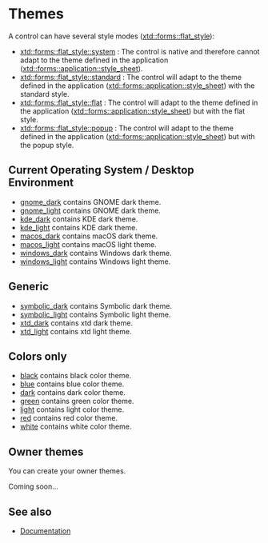 # Themes


A control can have several style modes ([xtd::forms::flat_style](https://gammasoft71.github.io/xtd/reference_guides/latest/group__xtd__forms.html#ga7cc15a089c6b538cb469caa2e9aba1a1)):
  * [xtd::forms::flat_style::system](https://gammasoft71.github.io/xtd/reference_guides/latest/group__xtd__forms.html#ga7cc15a089c6b538cb469caa2e9aba1a1) : The control is native and therefore cannot adapt to the theme defined in the application ([xtd::forms::application::style_sheet](https://gammasoft71.github.io/xtd/reference_guides/latest/classxtd_1_1forms_1_1application.html#a1f6e9deecce51a698af2bab30d31f600)).
  * [xtd::forms::flat_style::standard](https://gammasoft71.github.io/xtd/reference_guides/latest/group__xtd__forms.html#ga7cc15a089c6b538cb469caa2e9aba1a1) : The control will adapt to the theme defined in the application ([xtd::forms::application::style_sheet](https://gammasoft71.github.io/xtd/reference_guides/latest/classxtd_1_1forms_1_1application.html#a1f6e9deecce51a698af2bab30d31f600)) with the standard style.
  * [xtd::forms::flat_style::flat](https://gammasoft71.github.io/xtd/reference_guides/latest/group__xtd__forms.html#ga7cc15a089c6b538cb469caa2e9aba1a1) : The control will adapt to the theme defined in the application ([xtd::forms::application::style_sheet](https://gammasoft71.github.io/xtd/reference_guides/latest/classxtd_1_1forms_1_1application.html#a1f6e9deecce51a698af2bab30d31f600)) but with the flat style.
  * [xtd::forms::flat_style::popup](https://gammasoft71.github.io/xtd/reference_guides/latest/group__xtd__forms.html#ga7cc15a089c6b538cb469caa2e9aba1a1) : The control will adapt to the theme defined in the application ([xtd::forms::application::style_sheet](https://gammasoft71.github.io/xtd/reference_guides/latest/classxtd_1_1forms_1_1application.html#a1f6e9deecce51a698af2bab30d31f600)) but with the popup style.
  
## Current Operating System / Desktop Environment

* [gnome_dark](https://github.com/gammasoft71/xtd/tree/master/themes/gnome_dark) contains GNOME dark theme.
* [gnome_light](https://github.com/gammasoft71/xtd/tree/master/themes/gnome_light) contains GNOME dark theme.
* [kde_dark](https://github.com/gammasoft71/xtd/tree/master/themes/kde_dark) contains KDE dark theme.
* [kde_light](https://github.com/gammasoft71/xtd/tree/master/themes/kde_light) contains KDE dark theme.
* [macos_dark](https://github.com/gammasoft71/xtd/tree/master/themes/macos_dark) contains macOS dark theme.
* [macos_light](https://github.com/gammasoft71/xtd/tree/master/themes/macos_dark) contains macOS light theme.
* [windows_dark](https://github.com/gammasoft71/xtd/tree/master/themes/windows_dark) contains Windows dark theme.
* [windows_light](https://github.com/gammasoft71/xtd/tree/master/themes/windows_light) contains Windows light theme.

## Generic

* [symbolic_dark](https://github.com/gammasoft71/xtd/tree/master/themes/symbolic_dark) contains Symbolic dark theme.
* [symbolic_light](https://github.com/gammasoft71/xtd/tree/master/themes/symbolic_light) contains Symbolic light theme.
* [xtd_dark](https://github.com/gammasoft71/xtd/tree/master/themes/xtd_dark) contains xtd dark theme.
* [xtd_light](https://github.com/gammasoft71/xtd/tree/master/themes/xtd_light) contains xtd light theme.

## Colors only

* [black](https://github.com/gammasoft71/xtd/tree/master/themes/black) contains black color theme.
* [blue](https://github.com/gammasoft71/xtd/tree/master/themes/blue) contains blue color theme.
* [dark](https://github.com/gammasoft71/xtd/tree/master/themes/dark) contains dark color theme.
* [green](https://github.com/gammasoft71/xtd/tree/master/themes/green) contains green color theme.
* [light](https://github.com/gammasoft71/xtd/tree/master/themes/light) contains light color theme.
* [red](https://github.com/gammasoft71/xtd/tree/master/themes/red) contains red color theme.
* [white](https://github.com/gammasoft71/xtd/tree/master/themes/white) contains white color theme.

## Owner themes

You can create your owner themes.

Coming soon...

## See also

- [Documentation](/docs/documentation)
